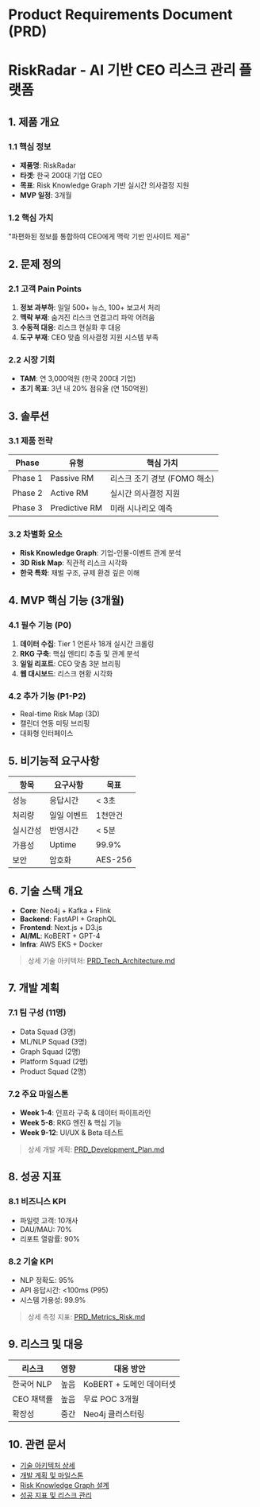 # Product Requirements Document (PRD)
# RiskRadar - AI 기반 CEO 리스크 관리 플랫폼

## 1. 제품 개요

### 1.1 핵심 정보
- **제품명**: RiskRadar
- **타겟**: 한국 200대 기업 CEO
- **목표**: Risk Knowledge Graph 기반 실시간 의사결정 지원
- **MVP 일정**: 3개월

### 1.2 핵심 가치
"파편화된 정보를 통합하여 CEO에게 맥락 기반 인사이트 제공"

## 2. 문제 정의

### 2.1 고객 Pain Points
1. **정보 과부하**: 일일 500+ 뉴스, 100+ 보고서 처리
2. **맥락 부재**: 숨겨진 리스크 연결고리 파악 어려움
3. **수동적 대응**: 리스크 현실화 후 대응
4. **도구 부재**: CEO 맞춤 의사결정 지원 시스템 부족

### 2.2 시장 기회
- **TAM**: 연 3,000억원 (한국 200대 기업)
- **초기 목표**: 3년 내 20% 점유율 (연 150억원)

## 3. 솔루션

### 3.1 제품 전략
| Phase | 유형 | 핵심 가치 |
|-------|------|-----------|
| Phase 1 | Passive RM | 리스크 조기 경보 (FOMO 해소) |
| Phase 2 | Active RM | 실시간 의사결정 지원 |
| Phase 3 | Predictive RM | 미래 시나리오 예측 |

### 3.2 차별화 요소
- **Risk Knowledge Graph**: 기업-인물-이벤트 관계 분석
- **3D Risk Map**: 직관적 리스크 시각화
- **한국 특화**: 재벌 구조, 규제 환경 깊은 이해

## 4. MVP 핵심 기능 (3개월)

### 4.1 필수 기능 (P0)
1. **데이터 수집**: Tier 1 언론사 18개 실시간 크롤링
2. **RKG 구축**: 핵심 엔티티 추출 및 관계 분석
3. **일일 리포트**: CEO 맞춤 3분 브리핑
4. **웹 대시보드**: 리스크 현황 시각화

### 4.2 추가 기능 (P1-P2)
- Real-time Risk Map (3D)
- 캘린더 연동 미팅 브리핑
- 대화형 인터페이스

## 5. 비기능적 요구사항

| 항목 | 요구사항 | 목표 |
|------|----------|------|
| 성능 | 응답시간 | < 3초 |
| 처리량 | 일일 이벤트 | 1천만건 |
| 실시간성 | 반영시간 | < 5분 |
| 가용성 | Uptime | 99.9% |
| 보안 | 암호화 | AES-256 |

## 6. 기술 스택 개요

- **Core**: Neo4j + Kafka + Flink
- **Backend**: FastAPI + GraphQL
- **Frontend**: Next.js + D3.js
- **AI/ML**: KoBERT + GPT-4
- **Infra**: AWS EKS + Docker

> 상세 기술 아키텍처: [PRD_Tech_Architecture.md](./PRD_Tech_Architecture.md)

## 7. 개발 계획

### 7.1 팀 구성 (11명)
- Data Squad (3명)
- ML/NLP Squad (3명)
- Graph Squad (2명)
- Platform Squad (2명)
- Product Squad (2명)

### 7.2 주요 마일스톤
- **Week 1-4**: 인프라 구축 & 데이터 파이프라인
- **Week 5-8**: RKG 엔진 & 핵심 기능
- **Week 9-12**: UI/UX & Beta 테스트

> 상세 개발 계획: [PRD_Development_Plan.md](./PRD_Development_Plan.md)

## 8. 성공 지표

### 8.1 비즈니스 KPI
- 파일럿 고객: 10개사
- DAU/MAU: 70%
- 리포트 열람률: 90%

### 8.2 기술 KPI
- NLP 정확도: 95%
- API 응답시간: <100ms (P95)
- 시스템 가용성: 99.9%

> 상세 측정 지표: [PRD_Metrics_Risk.md](./PRD_Metrics_Risk.md)

## 9. 리스크 및 대응

| 리스크 | 영향 | 대응 방안 |
|--------|------|-----------|
| 한국어 NLP | 높음 | KoBERT + 도메인 데이터셋 |
| CEO 채택률 | 높음 | 무료 POC 3개월 |
| 확장성 | 중간 | Neo4j 클러스터링 |

## 10. 관련 문서

- [기술 아키텍처 상세](./PRD_Tech_Architecture.md)
- [개발 계획 및 마일스톤](./PRD_Development_Plan.md)
- [Risk Knowledge Graph 설계](./PRD_RKG_Design.md)
- [성공 지표 및 리스크 관리](./PRD_Metrics_Risk.md)